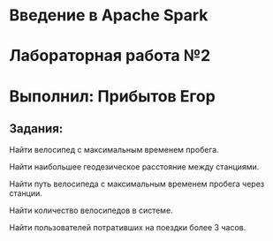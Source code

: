 <!DOCTYPE html>

<h1> Введение в Apache Spark</h1>
<h1>Лабораторная работа №2</h1>
<h1>Выполнил: Прибытов Егор</h1>
<h2>Задания:</h2>
<p>Найти велосипед с максимальным временем пробега.</p>
<p>Найти наибольшее геодезическое расстояние между станциями.</p>
<p>Найти путь велосипеда с максимальным временем пробега через станции.</p>
<p>Найти количество велосипедов в системе.</p>
<p>Найти пользователей потративших на поездки более 3 часов.</p>
</html>
